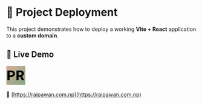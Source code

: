 # 🚀 Project Deployment

This project demonstrates how to deploy a working **Vite + React** application to a **custom domain**.

## 🔗 Live Demo

<a href="https://raipawan.com.np/">
  <img src="src/assets/logo.svg" alt="Visit raipawan.com.np" height="50px" />
</a>

🔗 [https://raipawan.com.np](https://raipawan.com.np)
